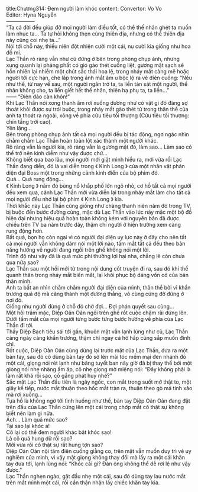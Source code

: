 title:Chương314: Đem người làm khóc
content:
Convertor: Vo Vo<br>Editor: Hyna Nguyễn<br>—————–<br>“Ta cả đời đều giúp đỡ mọi người làm điều tốt, có thể thế nhân ghét ta muốn làm nhục ta… Ta tự hỏi không thẹn cùng thiên địa, nhưng có thể thiên địa này cũng coi nhẹ ta…”<br>Nói tới chỗ này, thiếu niên đột nhiên cười một cái, nụ cười kia giống như hoa đồ mi.<br>Lạc Thần rõ ràng vẫn như cũ đứng ở bên trong phòng chụp ảnh, nhưng xung quanh lại phảng phất có gió gào thét cuồng liệt, gương mặt sạch sẽ hồn nhiên lại nhiễm một chút sắc thái hoa lệ, trong nháy mắt càng mê hoặc người tới cực hạn, che lấp trong ánh mắt âm u bộc lộ ra vẻ điên cuồng: “Nếu như thế, từ nay về sau, một người ngăn trở ta, ta liền tàn sát một người, thế nhân không cho, ta liền giết hết thế nhân, thiên hạ phụ ta, ta liền…”<br>—— “Điên đảo càn khôn!”<br>Khi Lạc Thần nói xong thanh âm rơi xuống dường như có vật gì đó đáng sợ thoát khỏi được sự trói buộc, trong nháy mắt gào thét từ trong thân thể của anh ta thoát ra ngoài, xông về phía cửu tiêu tối thượng (Cửu tiêu tối thượng: chín tầng trời cao).<br>Yên lặng…<br>Bên trong phòng chụp ảnh tất cả mọi người đều bị tác động, ngơ ngác nhìn chằm chằm Lạc Thần hoàn toàn lột xác thành một người khác.<br>Rõ ràng vẫn là người kia, rõ ràng vẫn là gương mặt đó, làm sao… Làm sao có thể trở nên kinh diễm như vậy được chứ…<br>Không biết qua bao lâu, mọi người mới giật mình hiểu ra, mới vừa rồi Lạc Thần đang diễn, đó là vai diễn trong 《 Kinh Long 》 của một nhân vật phản diện đại Boss một trong những cảnh kinh điển của bộ phim đó.<br>Quá… Quá rung động…<br>《 Kinh Long 》 năm đó bùng nổ khắp phố lớn ngõ nhỏ, cơ hồ tất cả mọi người đều xem qua, cảnh Lạc Thần mới vừa diễn lại trong nháy mắt làm cho tất cả mọi người đều nhớ lại bộ phim 《 Kinh Long 》 kia.<br>Thời khắc này Lạc Thần cũng giống như chàng thanh niên năm đó trong TV, bị buộc đến bước đường cùng, mặc dù Lạc Thần vào lúc này mặc một bộ đồ hiện đại nhưng hiệu quả hoàn toàn không kém với nguyên bản đã được chiều trên TV ba năm trước đây, thậm chí người ở hiện trường xem càng rung động hơn.<br>Bất quá, bọn họ còn ngại vì có người đại diện uy lực này ở đây cho nên tất cả mọi người vẫn không dám nói một lời nào, tầm mắt tất cả đều theo bản năng hướng về người đang ngồi trên ghế không nói một lời.<br>Trình độ như vậy đã là quá mức phi thường lợi hại nha, chẳng lẽ còn chưa qua nữa sao?<br>Lạc Thần sau một hồi mới từ trong nội dung cốt truyện đi ra, sau đó khí thế quanh thân trong nháy mắt biến mất, lại khôi phục bộ dáng vốn có của bản thân mình.<br>Anh ta bất an nhìn chằm chằm người đại diện của mình, thân thể bởi vì khẩn trương quá độ mà căng thành một đường thẳng, vô cùng cứng đờ đứng ở nơi đó.<br>Giống như người đứng ở chỗ đó chờ đợi… Đợi phán quyết sau cùng…<br>Một hồi trầm mặc, Diệp Oản Oản ngồi trên ghế rốt cuộc chậm rãi đứng lên.<br>Dưới tầm mắt của mọi người từng bước từng bước hướng về phía của Lạc Thần đi tới.<br>Thấy Diệp Bạch tiêu sái tới gần, khuôn mặt vẫn lạnh lùng như cũ, Lạc Thần càng ngày càng khẩn trương, thậm chí ngay cả hô hấp cũng sắp muốn đình chỉ.<br>Rốt cuộc, Diệp Oản Oản cùng dừng lại trước mặt của Lạc Thần, đưa ra một bàn tay, sau đó cô dùng bàn tay đó sờ lên mái tóc mềm mại đen nhánh đó một cái, giọng nói rét lạnh như băng tuyết ban nãy giờ đã bị thay thế bởi một giọng nói nhẹ nhàng ấm áp, cô nhẹ giọng mở miệng nói: “Đây không phải là làm rất khá rồi sao, cố gắng phát huy nhé?”<br>Sắc mặt Lạc Thần đầu tiên là ngây ngốc, con mắt trong suốt mở thật to, một giây kế tiếp, nước mắt thuận theo hốc mắt tràn ra, thuận theo gò má tinh xảo mà rơi xuống…<br>Tựa hồ là không ngờ tới tình huống như thế, bàn tay Diệp Oản Oản đang đặt trên đầu của Lạc Thần cứng lên một cái trong chớp mắt cô thật sự không biết nên làm gì nữa.<br>Ách… Làm quá mức sao?<br>Tại sao lại khóc a!<br>Cô lại có thể đem người khác bật khóc sao!<br>Là cô quá hung dữ rồi sao?<br>Mới vừa rồi cô thật sự rất hung tợn sao?<br>Diệp Oản Oản nội tâm điên cuồng giằng co, trên mặt vẫn muốn duy trì vẻ uy nghiêm của mình, vì vậy mặt giọng không thay đổi mà lấy ra một cái khăn tay đưa tới, lạnh lùng nói: “Khóc cái gì? Đàn ông không thể dễ rơi lệ như vậy được.”<br>Lạc Thần nghẹn ngào, gật đầu nhẹ một cái, sau đó dùng tay lau nước mắt trên mắt mình một cái, rồi cẩn thận nhận lấy chiếc khăn tay kia.